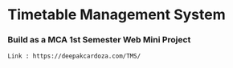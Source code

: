 # Timetable Management System

### Build as a MCA 1st Semester Web Mini Project ###

`Link : https://deepakcardoza.com/TMS/`
